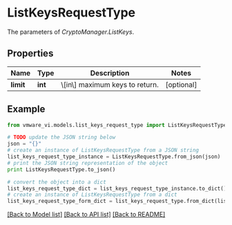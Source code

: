# ListKeysRequestType

The parameters of *CryptoManager.ListKeys*. 

## Properties
Name | Type | Description | Notes
------------ | ------------- | ------------- | -------------
**limit** | **int** | \\[in\\] maximum keys to return.  | [optional] 

## Example

```python
from vmware_vi.models.list_keys_request_type import ListKeysRequestType

# TODO update the JSON string below
json = "{}"
# create an instance of ListKeysRequestType from a JSON string
list_keys_request_type_instance = ListKeysRequestType.from_json(json)
# print the JSON string representation of the object
print ListKeysRequestType.to_json()

# convert the object into a dict
list_keys_request_type_dict = list_keys_request_type_instance.to_dict()
# create an instance of ListKeysRequestType from a dict
list_keys_request_type_form_dict = list_keys_request_type.from_dict(list_keys_request_type_dict)
```
[[Back to Model list]](../README.md#documentation-for-models) [[Back to API list]](../README.md#documentation-for-api-endpoints) [[Back to README]](../README.md)


